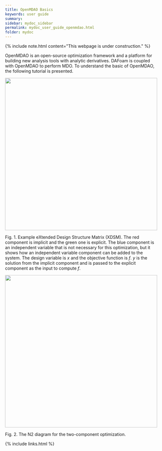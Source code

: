 ```yaml
---
title: OpenMDAO Basics
keywords: user guide
summary: 
sidebar: mydoc_sidebar
permalink: mydoc_user_guide_openmdao.html
folder: mydoc
---
```


{% include note.html content="This webpage is under construction." %}

OpenMDAO is an open-source optimization framework and a platform for building new analysis tools with analytic derivatives. DAFoam is coupled with OpenMDAO to perform MDO. To understand the basic of OpenMDAO, the following tutorial is presented. 

<img src="{{ site.url }}{{ site.baseurl }}/images/user_guide/example_xdsm.png" width="500" />

Fig. 1. Example eXtended Design Structure Matrix (XDSM). The red component is implicit
and the green one is explicit. The blue component is an independent variable that is not necessary for this optimization, but it shows how an independent variable component can be added to the system. The design variable is *x* and the objective function is *f*. *y* is the solution from the implicit component and is passed to the explicit component as
the input to compute *f*.



<img src="{{ site.url }}{{ site.baseurl }}/images/user_guide/example_n2.png" width="500" />

Fig. 2. The N2 diagram for the two-component optimization. 




{% include links.html %}

